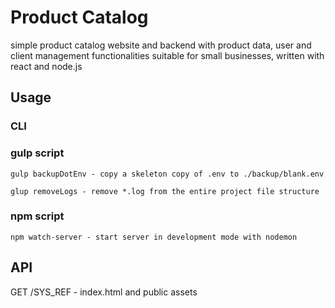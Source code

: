 # Product Catalog
simple product catalog website and backend with product data, user and client management functionalities suitable for small businesses, written with react and node.js

## Usage

### CLI
### gulp script
```
gulp backupDotEnv - copy a skeleton copy of .env to ./backup/blank.env
```
```
glup removeLogs - remove *.log from the entire project file structure
```

### npm script
```
npm watch-server - start server in development mode with nodemon
```

## API
GET /SYS_REF - index.html and public assets
